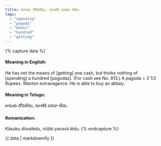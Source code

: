 ```yaml
---
title: కాసుకు దోవలేదు, నూటికి పరవా లేదు.
tags:
  - "spending"
  - "pagoda"
  - "means"
  - "hundred"
  - "getting"
---
```


{% capture data %}
#### Meaning in English:
He has not the means of [getting] one cash, but thinks nothing of [spending] a hundred [pagodas].
(For cash see No. 613.) A pagoda = 3 1/2 Rupees.
Wanton extravagance.
He is able to buy an abbey.

#### Meaning in Telugu:
కాసుకు దోవలేదు, నూటికి పరవా లేదు.

#### Romanization:
Kāsuku dōvalēdu, nūṭiki paravā lēdu.
{% endcapture %}

{{ data | markdownify }}

